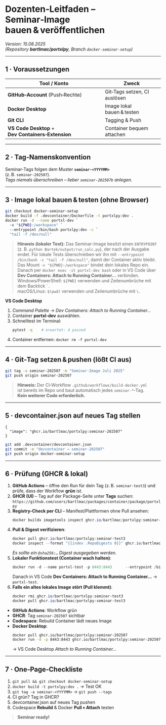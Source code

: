 
# Dozenten‑Leitfaden – Seminar‑Image bauen & veröffentlichen  
*Version: 15.08.2025*  
*(Repository **bartlmac/portxlpy**, Branch `docker‑seminar‑setup`)*

---

## 1 · Voraussetzungen

| Tool / Konto | Zweck |
|--------------|-------|
| **GitHub‑Account** (Push‑Rechte) | Git‑Tags setzen, CI auslösen |
| **Docker Desktop** | Image lokal bauen & testen |
| **Git CLI** | Tagging & Push |
| **VS Code Desktop** + **Dev Containers‑Extension** | Container bequem attachen |

---

## 2 · Tag‑Namenskonvention

Seminar‑Tags folgen dem Muster **`seminar‑<YYYYMM>`**  
(z. B. `seminar‑202507`).  
*Tags niemals überschreiben – lieber `seminar‑202507b` anlegen.*

---

## 3 · Image lokal bauen & testen (ohne Browser)

```bash
git checkout docker-seminar-setup
docker build -f .devcontainer/Dockerfile -t portxlpy:dev .
docker run -d --name portxl-dev `
  -v "${PWD}:/workspace" `
  --entrypoint /bin/bash portxlpy:dev -c `
  "tail -f /dev/null"
```

> **Hinweis (lokaler Test):** Das Seminar-Image besitzt einen `ENTRYPOINT` (z. B. `python Bartek/output/run_calc.py`), der nach der Ausgabe endet. Für lokale Tests überschreiben wir ihn mit `--entrypoint /bin/bash -c "tail -f /dev/null"`, damit der Container aktiv bleibt. Das Mount `-v "${PWD}:/workspace"` bindet dein lokales Repo ein. Danach per `docker exec -it portxl-dev bash` oder in VS Code über **Dev Containers: Attach to Running Container…** verbinden.  
> Windows/PowerShell: `${PWD}` verwenden und Zeilenumbrüche mit dem Backtick `` ` ``.  
> macOS/Linux: `$(pwd)` verwenden und Zeilenumbrüche mit `\`.


**VS Code Desktop**

1. *Command Palette → Dev Containers: Attach to Running Container…*  
2. Container **portxl-dev** auswählen.  
3. Schnelltest im Terminal:  
   ```bash
   pytest -q    # erwartet: 4 passed
   ```
4. Container entfernen: `docker rm -f portxl-dev`

---

## 4 · Git‑Tag setzen & pushen (lößt CI aus)

```bash
git tag -a seminar-202507 -m "Seminar‑Image Juli 2025"
git push origin seminar-202507
```

> **Hinweis:** Der CI‑Workflow `.github/workflows/build-docker.yml`  
> ist bereits im Repo und baut automatisch jedes `seminar-*`‑Tag.  
> **Kein weiterer Code erforderlich.**

---

## 5 · devcontainer.json auf neues Tag stellen

```jsonc
{
  "image": "ghcr.io/bartlmac/portxlpy:seminar-202507"
}
```

```bash
git add .devcontainer/devcontainer.json
git commit -m "devcontainer → seminar-202507"
git push origin docker-seminar-setup
```

---


## 6 · Prüfung (GHCR & lokal)

1. **GitHub Actions** – öffne den Run für dein Tag (z. B. `seminar-test3`) und prüfe, dass der Workflow **grün** ist.
2. **GHCR (UI)** – Tag auf der Package-Seite unter **Tags** suchen:  
   `https://github.com/users/bartlmac/packages/container/package/portxlpy`
3. **Registry-Check per CLI** – Manifest/Plattformen ohne Pull ansehen:
   ```powershell
   docker buildx imagetools inspect ghcr.io/bartlmac/portxlpy:seminar-test3
   ```
4. **Pull & Digest verifizieren**:
   ```powershell
   docker pull ghcr.io/bartlmac/portxlpy:seminar-test3
   docker inspect --format "{{index .RepoDigests 0}}" ghcr.io/bartlmac/portxlpy:seminar-test3
   ```
   *Es sollte ein `@sha256:…` Digest ausgegeben werden.*
5. **Lokaler Funktionstest (Container wach halten)**:
   ```powershell
   docker run -d --name portxl-test -p 8443:8443      --entrypoint /bin/bash ghcr.io/bartlmac/portxlpy:seminar-test3 -c "tail -f /dev/null"
   ```
   Danach in VS Code **Dev Containers: Attach to Running Container…** → `portxl-test`.
6. **Falls ein altes lokales Image stört (Pull klemmt)**:
   ```powershell
   docker rmi ghcr.io/bartlmac/portxlpy:seminar-test3
   docker pull ghcr.io/bartlmac/portxlpy:seminar-test3
   ```


* **GitHub Actions**: Workflow grün  
* **GHCR**: Tag `seminar-202507` sichtbar  
* **Codespace**: Rebuild Container lädt neues Image  
* **Docker Desktop**:  
  ```bash
  docker pull ghcr.io/bartlmac/portxlpy:seminar-202507
  docker run -d -p 8443:8443 ghcr.io/bartlmac/portxlpy:seminar-202507 tail -f /dev/null
  ```
  → VS Code Desktop *Attach to Running Container…*

---

## 7 · One‑Page‑Checkliste

1. `git pull && git checkout docker-seminar-setup`
2. `docker build -t portxlpy:dev .` → Test OK  
3. `git tag -a seminar-<YYYYMM>` → `git push --tags`  
4. CI grün? Tag in GHCR?  
5. devcontainer.json auf neues Tag pushen  
6. Codespace **Rebuild** & Docker **Pull + Attach** testen  

> **Seminar ready!**
